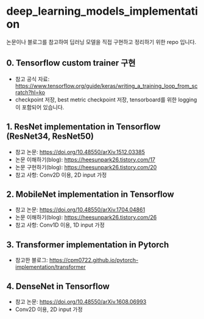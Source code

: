 # deep_learning_models_implementation
논문이나 블로그를 참고하여 딥러닝 모델을 직접 구현하고 정리하기 위한 repo 입니다.



## 0. Tensorflow custom trainer 구현
- 참고 공식 자료: https://www.tensorflow.org/guide/keras/writing_a_training_loop_from_scratch?hl=ko
- checkpoint 저장, best metric checkpoint 저장, tensorboard를 위한 logging이 포함되어 있습니다.

## 1. ResNet implementation in Tensorflow (ResNet34, ResNet50)
- 참고 논문: https://doi.org/10.48550/arXiv.1512.03385
- 논문 이해하기(blog): https://heesunpark26.tistory.com/17
- 논문 구현하기(blog): https://heesunpark26.tistory.com/20
- 참고 사항: Conv2D 이용, 2D input 가정

## 2. MobileNet implementation in Tensorflow
- 참고 논문: https://doi.org/10.48550/arXiv.1704.04861
- 논문 이해하기(blog): https://heesunpark26.tistory.com/26
- 참고 사항: Conv1D 이용, 1D input 가정

## 3. Transformer implementation in Pytorch
- 참고한 블로그: https://cpm0722.github.io/pytorch-implementation/transformer

## 4. DenseNet in Tensorflow
- 참고 논문: https://doi.org/10.48550/arXiv.1608.06993
- Conv2D 이용, 2D input 가정
